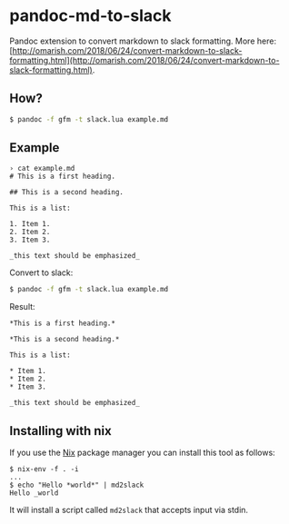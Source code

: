 # pandoc-md-to-slack

Pandoc extension to convert markdown to slack formatting. More here: [http://omarish.com/2018/06/24/convert-markdown-to-slack-formatting.html](http://omarish.com/2018/06/24/convert-markdown-to-slack-formatting.html).

## How?

```bash
$ pandoc -f gfm -t slack.lua example.md
```

## Example

```
› cat example.md
# This is a first heading.

## This is a second heading.

This is a list:

1. Item 1.
2. Item 2.
3. Item 3.

_this text should be emphasized_
```

Convert to slack:

```bash
$ pandoc -f gfm -t slack.lua example.md
```

Result:

```
*This is a first heading.*

*This is a second heading.*

This is a list:

* Item 1.
* Item 2.
* Item 3.

_this text should be emphasized_
```

## Installing with nix

If you use the [Nix](https://nixos.org/nix/) package manager you can install this tool as follows:

```
$ nix-env -f . -i 
...
$ echo "Hello *world*" | md2slack 
Hello _world
```

It will install a script called `md2slack` that accepts input via stdin.

